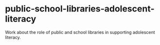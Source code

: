 # public-school-libraries-adolescent-literacy
Work about the role of public and school libraries in supporting adolescent literacy.
